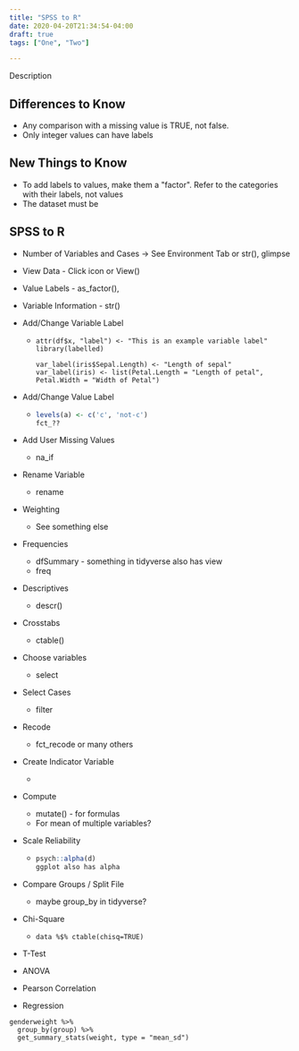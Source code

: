 ```yaml
---
title: "SPSS to R"
date: 2020-04-20T21:34:54-04:00
draft: true
tags: ["One", "Two"]

---
```


Description 

<!--more-->

## Differences to Know

- Any comparison with a missing value is TRUE, not false. 
- Only integer values can have labels



## New Things to Know

- To add labels to values, make them a "factor". Refer to the categories with their labels, not values
- The dataset must be 



## SPSS to R

- Number of Variables and Cases -> See Environment Tab or str(), glimpse

- View Data  - Click icon or View()

- Value Labels - as_factor(), 

- Variable Information - str()

- Add/Change Variable Label

  - ```
    attr(df$x, "label") <- "This is an example variable label"
    library(labelled)
    
    var_label(iris$Sepal.Length) <- "Length of sepal"
    var_label(iris) <- list(Petal.Length = "Length of petal", Petal.Width = "Width of Petal")
    ```

- Add/Change Value Label

  - ```r
    levels(a) <- c('c', 'not-c')
    fct_??
    ```

- Add User Missing Values

  - na_if

- Rename Variable

  - rename

- Weighting

  - See something else

- Frequencies

  - dfSummary - something in tidyverse also has view
  - freq

- Descriptives

  - descr()

- Crosstabs

  - ctable()

- Choose variables

  - select

- Select Cases

  - filter

- Recode

  - fct_recode or many others

- Create Indicator Variable

  - 

- Compute

  - mutate() - for formulas
  - For mean of multiple variables? 

- Scale Reliability

  - ```r
    psych::alpha(d)
    ggplot also has alpha
    ```

- Compare Groups / Split File

  - maybe group_by in tidyverse? 

- Chi-Square

  - `data %$% ctable(chisq=TRUE)`

- T-Test

- ANOVA

- Pearson Correlation

- Regression







```
genderweight %>%
  group_by(group) %>%
  get_summary_stats(weight, type = "mean_sd")
```